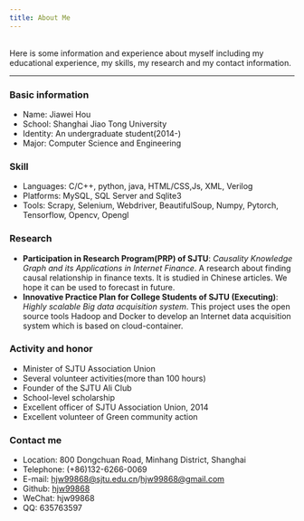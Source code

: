 ```yaml
---
title: About Me
---
```

<br />
Here is some information and experience about myself including my educational experience, my skills, my research and my contact information.

***

### Basic information
* Name: Jiawei Hou
* School: Shanghai Jiao Tong University
* Identity: An undergraduate student(2014-)
* Major: Computer Science and Engineering

### Skill
* Languages: C/C++, python, java, HTML/CSS,Js, XML, Verilog
* Platforms: MySQL, SQL Server and Sqlite3
* Tools: Scrapy, Selenium, Webdriver, BeautifulSoup, Numpy, Pytorch, Tensorflow, Opencv, Opengl

### Research
* **Participation in Research Program(PRP) of SJTU**: *Causality Knowledge Graph and its Applications in Internet
Finance*. A research about finding causal relationship in finance texts. It is studied in Chinese articles. We
hope it can be used to forecast in future.
* **Innovative Practice Plan for College Students of SJTU (Executing)**: *Highly scalable Big data acquisition
system*. This project uses the open source tools Hadoop and Docker to develop an Internet data acquisition
system which is based on cloud-container.

### Activity and honor
* Minister of SJTU Association Union
* Several volunteer activities(more than 100 hours)
* Founder of the SJTU Ali Club
* School-level scholarship
* Excellent officer of SJTU Association Union, 2014
* Excellent volunteer of Green community action

### Contact me
* Location: 800 Dongchuan Road, Minhang District, Shanghai
* Telephone: (+86)132-6266-0069
* E-mail: hjw99868@sjtu.edu.cn/hjw99868@gmail.com
* Github: [hjw99868](https://github.com/hjw99868)
* WeChat: hjw99868
* QQ: 635763597
